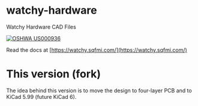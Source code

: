 # watchy-hardware
Watchy Hardware CAD Files

[![OSHWA US000936](OSHWA-Certification.svg)](https://certification.oshwa.org/us000936.html)

Read the docs at [https://watchy.sqfmi.com/](https://watchy.sqfmi.com/)


# This version (fork)

The idea behind this version is to move the design to four-layer PCB and
to KiCad 5.99 (future KiCad 6).
